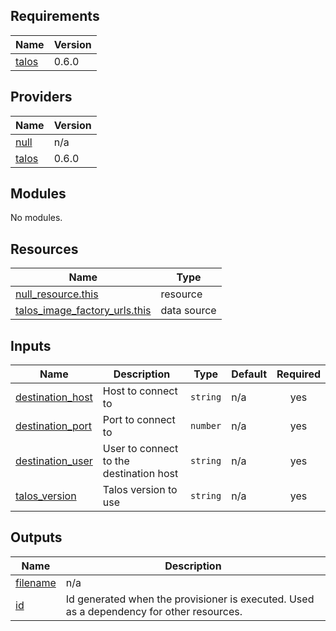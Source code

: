 <!-- BEGIN_TF_DOCS -->
## Requirements

| Name | Version |
|------|---------|
| <a name="requirement_talos"></a> [talos](#requirement\_talos) | 0.6.0 |

## Providers

| Name | Version |
|------|---------|
| <a name="provider_null"></a> [null](#provider\_null) | n/a |
| <a name="provider_talos"></a> [talos](#provider\_talos) | 0.6.0 |

## Modules

No modules.

## Resources

| Name | Type |
|------|------|
| [null_resource.this](https://registry.terraform.io/providers/hashicorp/null/latest/docs/resources/resource) | resource |
| [talos_image_factory_urls.this](https://registry.terraform.io/providers/siderolabs/talos/0.6.0/docs/data-sources/image_factory_urls) | data source |

## Inputs

| Name | Description | Type | Default | Required |
|------|-------------|------|---------|:--------:|
| <a name="input_destination_host"></a> [destination\_host](#input\_destination\_host) | Host to connect to | `string` | n/a | yes |
| <a name="input_destination_port"></a> [destination\_port](#input\_destination\_port) | Port to connect to | `number` | n/a | yes |
| <a name="input_destination_user"></a> [destination\_user](#input\_destination\_user) | User to connect to the destination host | `string` | n/a | yes |
| <a name="input_talos_version"></a> [talos\_version](#input\_talos\_version) | Talos version to use | `string` | n/a | yes |

## Outputs

| Name | Description |
|------|-------------|
| <a name="output_filename"></a> [filename](#output\_filename) | n/a |
| <a name="output_id"></a> [id](#output\_id) | Id generated when the provisioner is executed. Used as a dependency for other resources. |
<!-- END_TF_DOCS -->